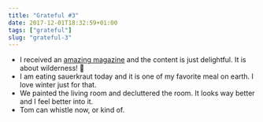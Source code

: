 ```yaml
---
title: "Grateful #3"
date: 2017-12-01T18:32:59+01:00
tags: ["grateful"]
slug: "grateful-3"
---
```


- I received an [amazing magazine](http://anotherescape.com) and the content is just delightful. It is about wilderness! 🌲
- I am eating sauerkraut today and it is one of my favorite meal on earth. I love winter just for that.
- We painted the living room and decluttered the room. It looks way better and I feel better into it.
- Tom can whistle now, or kind of.

